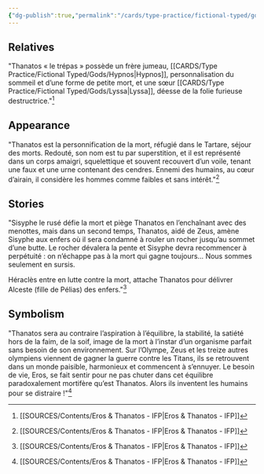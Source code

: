 ```yaml
---
{"dg-publish":true,"permalink":"/cards/type-practice/fictional-typed/gods/thanatos/","created":"","updated":""}
---
```



## Relatives 
"Thanatos « le trépas » possède un frère jumeau, [[CARDS/Type Practice/Fictional Typed/Gods/Hypnos\|Hypnos]], personnalisation du sommeil et d’une forme de petite mort, et une sœur [[CARDS/Type Practice/Fictional Typed/Gods/Lyssa\|Lyssa]], déesse de la folie furieuse destructrice."[^1]  

## Appearance
"Thanatos est la personnification de la mort, réfugié dans le Tartare, séjour des morts. Redouté, son nom est tu par superstition, et il est représenté dans un corps amaigri, squelettique et souvent recouvert d’un voile, tenant une faux et une urne contenant des cendres. Ennemi des humains, au cœur d’airain, il considère les hommes comme faibles et sans intérêt."[^1]

## Stories 
"Sisyphe le rusé défie la mort et piège Thanatos en l’enchaînant avec des menottes, mais dans un second temps, Thanatos, aidé de Zeus, amène Sisyphe aux enfers où il sera condamné à rouler un rocher jusqu’au sommet d’une butte. Le rocher dévalera la pente et Sisyphe devra recommencer à perpétuité : on n’échappe pas à la mort qui gagne toujours… Nous sommes seulement en sursis.  

Héraclès entre en lutte contre la mort, attache Thanatos pour délivrer Alceste (fille de Pélias) des enfers."[^1] 

## Symbolism
"Thanatos sera au contraire l’aspiration à l’équilibre, la stabilité, la satiété hors de la faim, de la soif, image de la mort à l’instar d’un organisme parfait sans besoin de son environnement. Sur l’Olympe, Zeus et les treize autres olympiens viennent de gagner la guerre contre les Titans, ils se retrouvent dans un monde paisible, harmonieux et commencent à s’ennuyer. Le besoin de vie, Eros, se fait sentir pour ne pas chuter dans cet équilibre paradoxalement mortifère qu’est Thanatos. Alors ils inventent les humains pour se distraire !"[^1] 


[^1]: [[SOURCES/Contents/Eros & Thanatos - IFP\|Eros & Thanatos - IFP]]